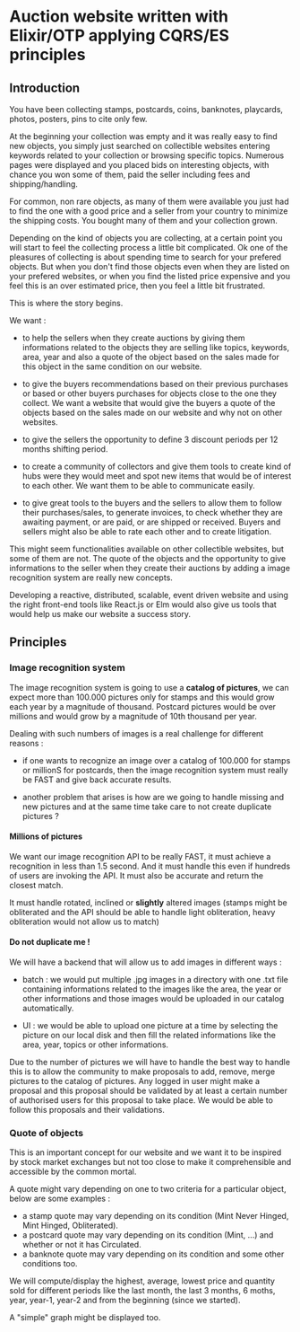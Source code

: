 # Auction website written with Elixir/OTP applying CQRS/ES principles

## Introduction

You have been collecting stamps, postcards, coins, banknotes, playcards, photos, posters, pins to cite only few. 

At the beginning your collection was empty and it was really easy to find new objects, you simply just searched on collectible websites entering keywords related to your collection or browsing specific topics. Numerous pages were displayed and you placed bids on interesting objects, with chance you won some of them, paid the seller including fees and shipping/handling.

For common, non rare objects, as many of them were available you just had to find the one with a good price and a seller from your country to minimize the shipping costs. You bought many of them and your collection grown.

Depending on the kind of objects you are collecting, at a certain point you will start to feel the collecting process a little bit complicated. Ok one of the pleasures of collecting is about spending time to search for your prefered objects. But when you don't find those objects even when they are listed on your prefered websites, or when you find the listed price expensive and you feel this is an over estimated price, then you feel a little bit frustrated.

This is where the story begins. 

We want :

* to help the sellers when they create auctions by giving them informations related to the objects they are selling like topics, keywords, area, year and also a quote of the object based on the sales made for this object in the same condition on our website.

* to give the buyers recommendations based on their previous purchases or based or other buyers purchases for objects close to the one they collect. We want a website that would give the buyers a quote of the objects based on the sales made on our website and why not on other websites. 

* to give the sellers the opportunity to define 3 discount periods per 12 months shifting period.

* to create a community of collectors and give them tools to create kind of hubs were they would meet and spot new items that would be of interest to each other. We want them to be able to communicate easily. 

* to give great tools to the buyers and the sellers to allow them to follow their purchases/sales, to generate invoices, to check whether they are awaiting payment, or are paid, or are shipped or received. Buyers and sellers might also be able to rate each other and to create litigation.

This might seem functionalities available on other collectible websites, but some of them are not. The quote of the objects and the opportunity to give informations to the seller when they create their auctions by adding a image recognition system are really new concepts. 

Developing a reactive, distributed, scalable, event driven website and using the right front-end tools like React.js or Elm would also give us tools that would help us make our website a success story.

## Principles

### Image recognition system

The image recognition system is going to use a **catalog of pictures**, we can expect more than 100.000 pictures only for stamps and this would grow each year by a magnitude of thousand. Postcard pictures would be over millions and would grow by a magnitude of 10th thousand per year.

Dealing with such numbers of images is a real challenge for different reasons :

* if one wants to recognize an image over a catalog of 100.000 for stamps or millionS for postcards, then the image recognition system must really be FAST and give back accurate results.

* another problem that arises is how are we going to handle missing and new pictures and at the same time take care to not create duplicate pictures ? 

#### Millions of pictures

We want our image recognition API to be really FAST, it must achieve a recognition in less than 1.5 second. And it must handle this even if hundreds of users are invoking the API. It must also be accurate and return the closest match.

It must handle rotated, inclined or **slightly** altered images (stamps might be obliterated and the API should be able to handle light obliteration, heavy obliteration would not allow us to match)

#### Do not duplicate me !

We will have a backend that will allow us to add images in different ways :

* batch : we would put multiple .jpg images in a directory with one .txt file containing informations related to the images like the area, the year or other informations and those images would be uploaded in our catalog automatically.

* UI : we would be able to upload one picture at a time by selecting the picture on our local disk and then fill the related informations like the area, year, topics or other informations.

Due to the number of pictures we will have to handle the best way to handle this is to allow the community to make proposals to add, remove, merge pictures to the catalog of pictures. Any logged in user might make a proposal and this proposal should be validated by at least a certain number of authorised users for this proposal to take place. We would be able to follow this proposals and their validations.

### Quote of objects

This is an important concept for our website and we want it to be inspired by stock market exchanges but not too close to make it comprehensible and accessible by the common mortal. 

A quote might vary depending on one to two criteria for a particular object, below are some examples :

* a stamp quote may vary depending on its condition (Mint Never Hinged, Mint Hinged, Obliterated).
* a postcard quote may vary depending on its condition (Mint, ...) and whether or not it has Circulated.
* a banknote quote may vary depending on its condition and some other conditions too.

We will compute/display the highest, average, lowest price and quantity sold for different periods like the last month, the last 3 months, 6 moths, year, year-1, year-2 and from the beginning (since we started).

A "simple" graph might be displayed too.
